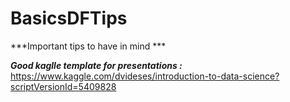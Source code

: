 # BasicsDFTips
  ***Important tips to have in mind ***
  
  ***Good kaglle template for presentations :*** https://www.kaggle.com/dvideses/introduction-to-data-science?scriptVersionId=5409828
